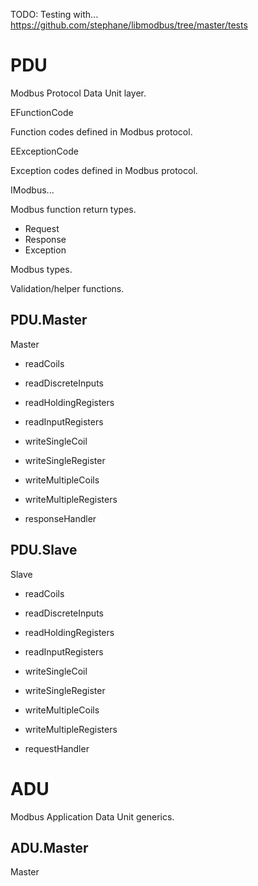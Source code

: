 
TODO: Testing with...
<https://github.com/stephane/libmodbus/tree/master/tests>

# PDU

Modbus Protocol Data Unit layer.

EFunctionCode

Function codes defined in Modbus protocol.

EExceptionCode

Exception codes defined in Modbus protocol.

IModbus...

Modbus function return types.

- Request
- Response
- Exception

Modbus types.

Validation/helper functions.

## PDU.Master

Master
- readCoils
- readDiscreteInputs
- readHoldingRegisters
- readInputRegisters
- writeSingleCoil
- writeSingleRegister
- writeMultipleCoils
- writeMultipleRegisters

- responseHandler

## PDU.Slave

Slave
- readCoils
- readDiscreteInputs
- readHoldingRegisters
- readInputRegisters
- writeSingleCoil
- writeSingleRegister
- writeMultipleCoils
- writeMultipleRegisters

- requestHandler

# ADU

Modbus Application Data Unit generics.

## ADU.Master

Master


